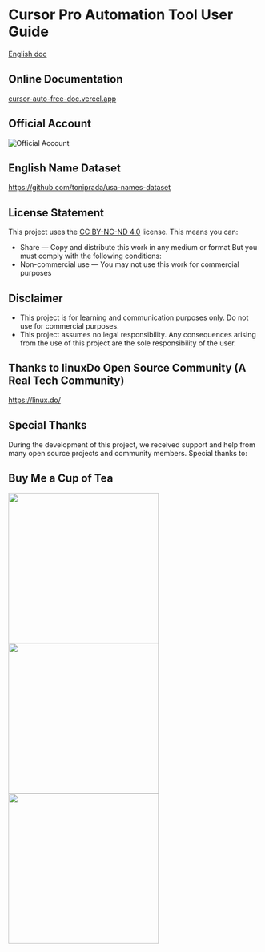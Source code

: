  # Cursor Pro Automation Tool User Guide


[English doc](./README.EN.md)


## Online Documentation
[cursor-auto-free-doc.vercel.app](https://cursor-auto-free-doc.vercel.app)


## Official Account

![Official Account](./screen/qrcode_for_gh_c985615b5f2b_258.jpg)

## English Name Dataset
https://github.com/toniprada/usa-names-dataset

## License Statement
This project uses the [CC BY-NC-ND 4.0](https://creativecommons.org/licenses/by-nc-nd/4.0/) license.
This means you can:
- Share — Copy and distribute this work in any medium or format
But you must comply with the following conditions:
- Non-commercial use — You may not use this work for commercial purposes

## Disclaimer
- This project is for learning and communication purposes only. Do not use for commercial purposes.
- This project assumes no legal responsibility. Any consequences arising from the use of this project are the sole responsibility of the user.


## Thanks to linuxDo Open Source Community (A Real Tech Community)
https://linux.do/

## Special Thanks
During the development of this project, we received support and help from many open source projects and community members. Special thanks to:

## Buy Me a Cup of Tea
<img src="./screen/image.png" width="300"/>
<img src="./screen/28613e3f3f23a935b66a7ba31ff4e3f.jpg" width="300"/>
<img src="./screen/mm_facetoface_collect_qrcode_1738583247120.png" width="300"/>


